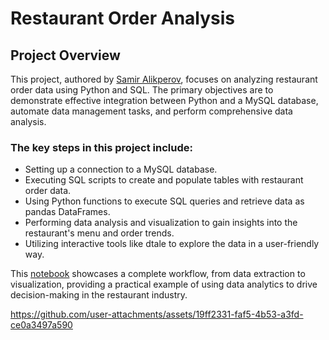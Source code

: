 # Restaurant Order Analysis
## Project Overview
This project, authored by [Samir Alikperov](https://www.linkedin.com/in/samiralikperov/), focuses on analyzing restaurant order data using Python and SQL. The primary objectives are to demonstrate effective integration between Python and a MySQL database, automate data management tasks, and perform comprehensive data analysis.

### The key steps in this project include:

- Setting up a connection to a MySQL database.
- Executing SQL scripts to create and populate tables with restaurant order data.
- Using Python functions to execute SQL queries and retrieve data as pandas DataFrames.
- Performing data analysis and visualization to gain insights into the restaurant's menu and order trends.
- Utilizing interactive tools like dtale to explore the data in a user-friendly way.

This [notebook](MA_Restaurant_Order_Analysis.ipynb) showcases a complete workflow, from data extraction to visualization, providing a practical example of using data analytics to drive decision-making in the restaurant industry.








https://github.com/user-attachments/assets/19ff2331-faf5-4b53-a3fd-ce0a3497a590

